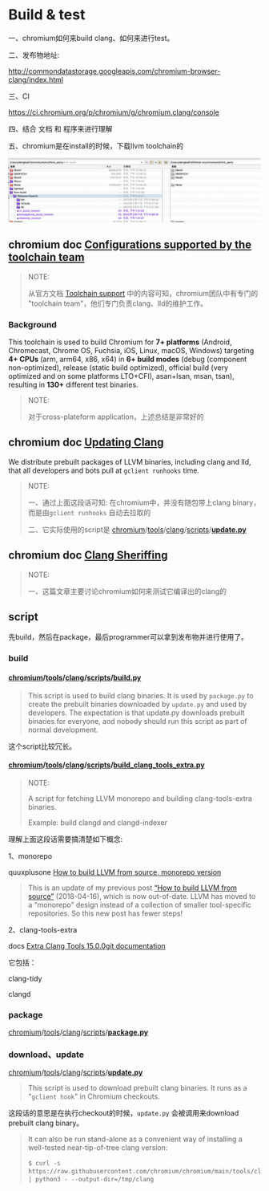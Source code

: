 # Build & test

一、chromium如何来build clang、如何来进行test。

二、发布物地址:

http://commondatastorage.googleapis.com/chromium-browser-clang/index.html

三、CI

https://ci.chromium.org/p/chromium/g/chromium.clang/console

四、结合 文档 和 程序来进行理解

五、chromium是在install的时候，下载llvm toolchain的

![](./chromium-download-llvm-on-install.png)



## chromium doc [Configurations supported by the toolchain team](https://chromium.googlesource.com/chromium/src/+/HEAD/docs/toolchain_support.md)

> NOTE: 
>
> 从官方文档 [Toolchain support](https://chromium.googlesource.com/chromium/src/+/HEAD/docs/toolchain_support.md) 中的内容可知，chromium团队中有专门的 "toolchain team"，他们专门负责clang、lld的维护工作。

### Background

This toolchain is used to build Chromium for **7+ platforms** (Android, Chromecast, Chrome OS, Fuchsia, iOS, Linux, macOS, Windows) targeting **4+ CPUs** (arm, arm64, x86, x64) in **6+ build modes** (debug (component non-optimized), release (static build optimized), official build (very optimized and on some platforms LTO+CFI), asan+lsan, msan, tsan), resulting in **130+** different test binaries.

> NOTE: 
>
> 对于cross-plateform application，上述总结是非常好的

## chromium doc [Updating Clang](https://chromium.googlesource.com/chromium/src/+/HEAD/docs/updating_clang.md) 

We distribute prebuilt packages of LLVM binaries, including clang and lld, that all developers and bots pull at `gclient runhooks` time. 

> NOTE: 
>
> 一、通过上面这段话可知: 在chromium中，并没有随包带上clang binary，而是由`gclient runhooks` 自动去拉取的
>
> 二、它实际使用的script是 [chromium](https://github.com/chromium/chromium)/[tools](https://github.com/chromium/chromium/tree/main/tools)/[clang](https://github.com/chromium/chromium/tree/main/tools/clang)/[scripts](https://github.com/chromium/chromium/tree/main/tools/clang/scripts)/[**update.py**](https://github.com/chromium/chromium/blob/main/tools/clang/scripts/update.py) 
>
> 



## chromium doc [Clang Sheriffing](https://chromium.googlesource.com/chromium/src/+/HEAD/docs/clang_sheriffing.md)

> NOTE: 
>
> 一、这篇文章主要讨论chromium如何来测试它编译出的clang的



## script

先build，然后在package，最后programmer可以拿到发布物并进行使用了。

### build

#### [chromium](https://github.com/chromium/chromium)/[tools](https://github.com/chromium/chromium/tree/main/tools)/[clang](https://github.com/chromium/chromium/tree/main/tools/clang)/[scripts](https://github.com/chromium/chromium/tree/main/tools/clang/scripts)/[**build.py**](https://github.com/chromium/chromium/blob/main/tools/clang/scripts/build.py)

> This script is used to build clang binaries. It is used by `package.py` to create the prebuilt binaries downloaded by `update.py` and used by developers. The expectation is that update.py downloads prebuilt binaries for everyone, and nobody should run this script as part of normal development.

这个script比较冗长。

#### [chromium](https://github.com/chromium/chromium)/[tools](https://github.com/chromium/chromium/tree/main/tools)/[clang](https://github.com/chromium/chromium/tree/main/tools/clang)/[scripts](https://github.com/chromium/chromium/tree/main/tools/clang/scripts)/[**build_clang_tools_extra.py**](https://github.com/chromium/chromium/blob/main/tools/clang/scripts/build_clang_tools_extra.py)

> NOTE: 
>
> A script for fetching LLVM monorepo and building clang-tools-extra binaries.
>
> Example: build clangd and clangd-indexer



理解上面这段话需要搞清楚如下概念:

1、monorepo

quuxplusone [How to build LLVM from source, monorepo version](https://quuxplusone.github.io/blog/2019/11/09/llvm-from-scratch/)

> This is an update of my previous post [“How to build LLVM from source”](https://quuxplusone.github.io/blog/2018/04/16/building-llvm-from-source) (2018-04-16), which is now out-of-date. LLVM has moved to a “monorepo” design instead of a collection of smaller tool-specific repositories. So this new post has fewer steps!

2、clang-tools-extra

docs [Extra Clang Tools 15.0.0git documentation](https://clang.llvm.org/extra/index.html#)

它包括：

clang-tidy

clangd

### package

[chromium](https://github.com/chromium/chromium)/[tools](https://github.com/chromium/chromium/tree/main/tools)/[clang](https://github.com/chromium/chromium/tree/main/tools/clang)/[scripts](https://github.com/chromium/chromium/tree/main/tools/clang/scripts)/[**package.py**](https://github.com/chromium/chromium/blob/main/tools/clang/scripts/package.py)



### download、update

[chromium](https://github.com/chromium/chromium)/[tools](https://github.com/chromium/chromium/tree/main/tools)/[clang](https://github.com/chromium/chromium/tree/main/tools/clang)/[scripts](https://github.com/chromium/chromium/tree/main/tools/clang/scripts)/[**update.py**](https://github.com/chromium/chromium/blob/main/tools/clang/scripts/update.py) 

> This script is used to download prebuilt clang binaries. It runs as a "`gclient hook`" in Chromium checkouts.

这段话的意思是在执行checkout的时候，`update.py` 会被调用来download prebuilt clang binary。

> It can also be run stand-alone as a convenient way of installing a well-tested near-tip-of-tree clang version:
>
> ```shell
> $ curl -s https://raw.githubusercontent.com/chromium/chromium/main/tools/clang/scripts/update.py | python3 - --output-dir=/tmp/clang
> ```
>
> 